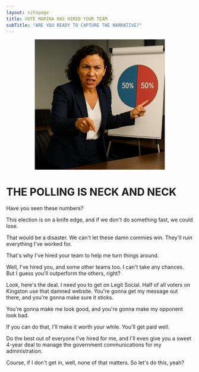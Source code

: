 ```yaml
---
layout: sitepage
title: VOTE MARINA HAS HIRED YOUR TEAM
subTitle: "ARE YOU READY TO CAPTURE THE NARRATIVE?"
---
```


<center>
<img src="/img/angry-marina.png" alt="An image of an angry Marina Castillo" style="width:350px;"/>
</center>

# THE POLLING IS NECK AND NECK

Have you seen these numbers?

This election is on a knife edge, and if we don't do something fast, we could lose.

That would be a disaster. We can't let these damn commies win. They'll ruin everything I've worked for.

That's why I've hired your team to help me turn things around. 

Well, I've hired you, and some other teams too. I can't take any chances. But I guess you'll outperform the others, right?

Look, here's the deal. I need you to get on Legit Social. Half of all voters on Kingston use that damned website. You're gonna get my message out there, and you're gonna make sure it sticks. 

You're gonna make me look good, and you're gonna make my opponent look bad.

If you can do that, I'll make it worth your while. You'll get paid well. 

Do the best out of everyone I've hired for me, and I'll even give you a sweet 4-year deal to manage the government communications for my administration.

Course, if I don't get in, well, none of that matters. So let's do this, yeah?
